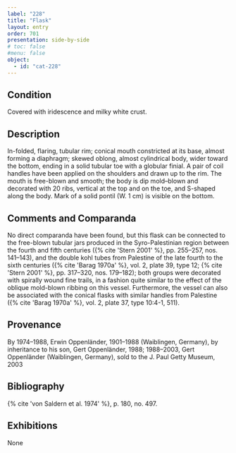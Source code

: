 ```yaml
---
label: "228"
title: "Flask"
layout: entry
order: 701
presentation: side-by-side
# toc: false
#menu: false 
object:
  - id: "cat-228"
---
```


## Condition

Covered with iridescence and milky white crust.

## Description

In-folded, flaring, tubular rim; conical mouth constricted at its base, almost forming a diaphragm; skewed oblong, almost cylindrical body, wider toward the bottom, ending in a solid tubular toe with a globular finial. A pair of coil handles have been applied on the shoulders and drawn up to the rim. The mouth is free-blown and smooth; the body is dip mold–blown and decorated with 20 ribs, vertical at the top and on the toe, and S-shaped along the body. Mark of a solid pontil (W. 1 cm) is visible on the bottom.

## Comments and Comparanda

No direct comparanda have been found, but this flask can be connected to the free-blown tubular jars produced in the Syro-Palestinian region between the fourth and fifth centuries ({% cite 'Stern 2001' %}, pp. 255–257, nos. 141–143), and the double kohl tubes from Palestine of the late fourth to the sixth centuries ({% cite 'Barag 1970a' %}, vol. 2, plate 39, type 12; {% cite 'Stern 2001' %}, pp. 317–320, nos. 179–182); both groups were decorated with spirally wound fine trails, in a fashion quite similar to the effect of the oblique mold-blown ribbing on this vessel. Furthermore, the vessel can also be associated with the conical flasks with similar handles from Palestine ({% cite 'Barag 1970a' %}, vol. 2, plate 37, type 10:4-1, 511).

## Provenance

By 1974–1988, Erwin Oppenländer, 1901–1988 (Waiblingen, Germany), by inheritance to his son, Gert Oppenländer, 1988; 1988–2003, Gert Oppenländer (Waiblingen, Germany), sold to the J. Paul Getty Museum, 2003

## Bibliography

{% cite 'von Saldern et al. 1974' %}, p. 180, no. 497.

## Exhibitions

None